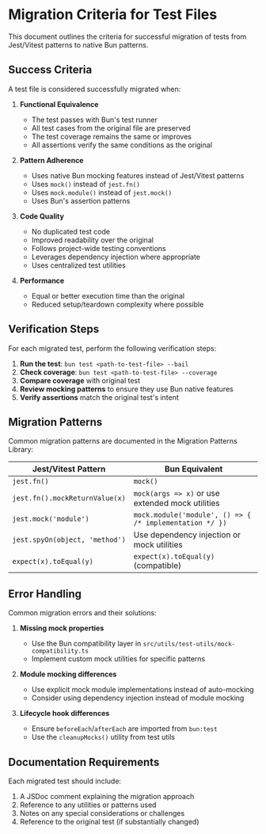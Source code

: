 # Migration Criteria for Test Files

This document outlines the criteria for successful migration of tests from Jest/Vitest patterns to native Bun patterns.

## Success Criteria

A test file is considered successfully migrated when:

1. **Functional Equivalence**
   - The test passes with Bun's test runner
   - All test cases from the original file are preserved
   - The test coverage remains the same or improves
   - All assertions verify the same conditions as the original

2. **Pattern Adherence**
   - Uses native Bun mocking features instead of Jest/Vitest patterns
   - Uses `mock()` instead of `jest.fn()`
   - Uses `mock.module()` instead of `jest.mock()`
   - Uses Bun's assertion patterns

3. **Code Quality**
   - No duplicated test code
   - Improved readability over the original
   - Follows project-wide testing conventions
   - Leverages dependency injection where appropriate
   - Uses centralized test utilities

4. **Performance**
   - Equal or better execution time than the original
   - Reduced setup/teardown complexity where possible

## Verification Steps

For each migrated test, perform the following verification steps:

1. **Run the test**: `bun test <path-to-test-file> --bail`
2. **Check coverage**: `bun test <path-to-test-file> --coverage`
3. **Compare coverage** with original test
4. **Review mocking patterns** to ensure they use Bun native features
5. **Verify assertions** match the original test's intent

## Migration Patterns

Common migration patterns are documented in the Migration Patterns Library:

| Jest/Vitest Pattern | Bun Equivalent |
|---------------------|----------------|
| `jest.fn()` | `mock()` |
| `jest.fn().mockReturnValue(x)` | `mock(args => x)` or use extended mock utilities |
| `jest.mock('module')` | `mock.module('module', () => { /* implementation */ })` |
| `jest.spyOn(object, 'method')` | Use dependency injection or mock utilities |
| `expect(x).toEqual(y)` | `expect(x).toEqual(y)` (compatible) |

## Error Handling

Common migration errors and their solutions:

1. **Missing mock properties**
   - Use the Bun compatibility layer in `src/utils/test-utils/mock-compatibility.ts`
   - Implement custom mock utilities for specific patterns

2. **Module mocking differences**
   - Use explicit mock module implementations instead of auto-mocking
   - Consider using dependency injection instead of module mocking

3. **Lifecycle hook differences**
   - Ensure `beforeEach`/`afterEach` are imported from `bun:test`
   - Use the `cleanupMocks()` utility from test utils

## Documentation Requirements

Each migrated test should include:

1. A JSDoc comment explaining the migration approach
2. Reference to any utilities or patterns used
3. Notes on any special considerations or challenges
4. Reference to the original test (if substantially changed) 

